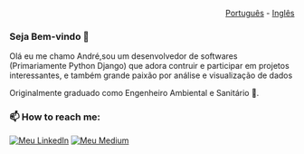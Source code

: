 <p align="right">
  <a href="README.pt.md">Português</a> - <a href="README.md">Inglês</a>
</p>

### Seja Bem-vindo 👋

Olá eu me chamo André,sou um desenvolvedor de softwares (Primariamente Python Django) que adora contruir e participar em projetos interessantes, e também grande paixão por análise e visualização de dados

Originalmente graduado como Engenheiro Ambiental e Sanitário 🌱.

### 📫 How to reach me: 

<a href="https://www.linkedin.com/in/andrepombo/" target="_blank"><img alt="Meu LinkedIn" src="https://img.shields.io/badge/-LinkedIn-%230077B5?style=for-the-badge&logo=linkedin&logoColor=white"></a>
<a href="https://medium.com/me/stories/public" target="_blank"><img alt="Meu Medium" src="https://img.shields.io/badge/Medium-12100E?style=for-the-badge&logo=medium&logoColor=white"></a>


